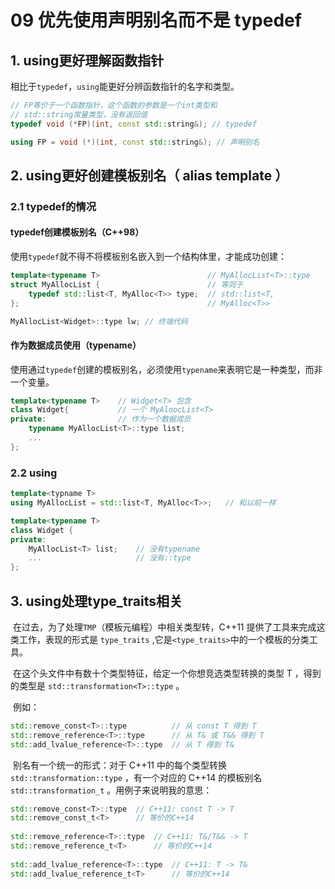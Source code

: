 # 09 优先使用声明别名而不是 typedef

## 1. using更好理解函数指针

​	相比于`typedef`，`using`能更好分辨函数指针的名字和类型。

```C++
// FP等价于一个函数指针，这个函数的参数是一个int类型和
// std::string常量类型，没有返回值
typedef void (*FP)(int, const std::string&); // typedef

using FP = void (*)(int, const std::string&); // 声明别名
```

## 2. using更好创建模板别名（ alias template ）

### 2.1 typedef的情况

#### typedef创建模板别名（C++98）

​	使用`typedef`就不得不将模板别名嵌入到一个结构体里，才能成功创建：

```C++
template<typename T> 						// MyAllocList<T>::type
struct MyAllocList { 						// 等同于
	typedef std::list<T, MyAlloc<T>> type; 	// std::list<T,
}; 											// MyAlloc<T>>

MyAllocList<Widget>::type lw; // 终端代码
```

#### 作为数据成员使用（typename）

​	使用通过`typedef`创建的模板别名，必须使用`typename`来表明它是一种类型，而非一个变量。

```C++
template<typename T> 	// Widget<T> 包含
class Widget{ 			// 一个 MyAloocList<T>
private: 				// 作为一个数据成员
	typename MyAllocList<T>::type list;
	...
};

```

### 2.2 using

```C++
template<typname T>
using MyAllocList = std::list<T, MyAlloc<T>>; 	// 和以前一样

template<typename T>
class Widget {
private:
	MyAllocList<T> list; 	// 没有typename
	... 					// 没有::type
};
```

## 3. using处理type_traits相关

​	在过去，为了处理`TMP`（模板元编程）中相关类型转，C++11 提供了工具来完成这类工作，表现的形式是 `type_traits` ,它是`<type_traits>`中的一个模板的分类工具。

​	在这个头文件中有数十个类型特征，给定一个你想竞选类型转换的类型 T ，得到的类型是 `std::transformation<T>::type` 。

​	例如：

```C++
std::remove_const<T>::type 			// 从 const T 得到 T
std::remove_reference<T>::type 		// 从 T& 或 T&& 得到 T
std::add_lvalue_reference<T>::type 	// 从 T 得到 T&
```

​	别名有一个统一的形式：对于 C++11 中的每个类型转换 `std::transformation::type` ，有一个对应的 C++14 的模板别名`std::transformation_t` 。用例子来说明我的意思：

```C++
std::remove_const<T>::type 	// C++11: const T -> T
std::remove_const_t<T> 		// 等价的C++14
    
std::remove_reference<T>::type 	// C++11: T&/T&& -> T
std::remove_reference_t<T> 		// 等价的C++14
    
std::add_lvalue_reference<T>::type 	// C++11: T -> T&
std::add_lvalue_reference_t<T> 		// 等价的C++14
```

